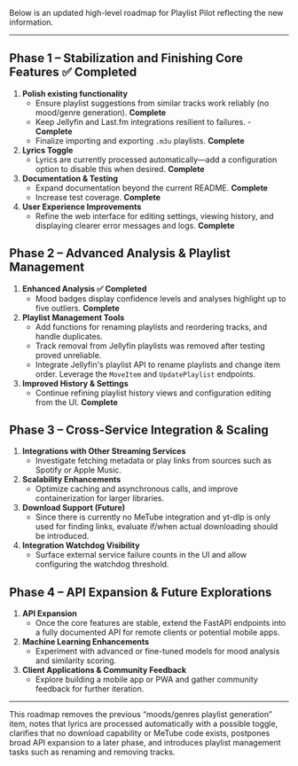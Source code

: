 Below is an updated high-level roadmap for Playlist Pilot reflecting the new information.

---

## Phase 1 – Stabilization and Finishing Core Features ✅ Completed
1. **Polish existing functionality**
   - Ensure playlist suggestions from similar tracks work reliably (no mood/genre generation). **Complete**
   - Keep Jellyfin and Last.fm integrations resilient to failures. - **Complete**
   - Finalize importing and exporting `.m3u` playlists. **Complete**
2. **Lyrics Toggle**
   - Lyrics are currently processed automatically—add a configuration option to disable this when desired. **Complete**
3. **Documentation & Testing** 
   - Expand documentation beyond the current README. **Complete**
   - Increase test coverage. **Complete**
4. **User Experience Improvements**
   - Refine the web interface for editing settings, viewing history, and displaying clearer error messages and logs. **Complete**

## Phase 2 – Advanced Analysis & Playlist Management
1. **Enhanced Analysis ✅ Completed**
   - Mood badges display confidence levels and analyses highlight up to five outliers. **Complete**
2. **Playlist Management Tools**
   - Add functions for renaming playlists and reordering tracks, and handle duplicates.
   - Track removal from Jellyfin playlists was removed after testing proved unreliable.
   - Integrate Jellyfin's playlist API to rename playlists and change item order. Leverage the `MoveItem` and `UpdatePlaylist` endpoints.
3. **Improved History & Settings**
   - Continue refining playlist history views and configuration editing from the UI. **Complete**

## Phase 3 – Cross-Service Integration & Scaling
1. **Integrations with Other Streaming Services**
   - Investigate fetching metadata or play links from sources such as Spotify or Apple Music.
2. **Scalability Enhancements**
   - Optimize caching and asynchronous calls, and improve containerization for larger libraries.
3. **Download Support (Future)**
   - Since there is currently no MeTube integration and yt-dlp is only used for finding links, evaluate if/when actual downloading should be introduced.
4. **Integration Watchdog Visibility**
   - Surface external service failure counts in the UI and allow configuring the watchdog threshold.

## Phase 4 – API Expansion & Future Explorations
1. **API Expansion**
   - Once the core features are stable, extend the FastAPI endpoints into a fully documented API for remote clients or potential mobile apps.
2. **Machine Learning Enhancements**
   - Experiment with advanced or fine-tuned models for mood analysis and similarity scoring.
3. **Client Applications & Community Feedback**
   - Explore building a mobile app or PWA and gather community feedback for further iteration.

---

This roadmap removes the previous “moods/genres playlist generation” item, notes that lyrics are processed automatically with a possible toggle, clarifies that no download capability or MeTube code exists, postpones broad API expansion to a later phase, and introduces playlist management tasks such as renaming and removing tracks.
